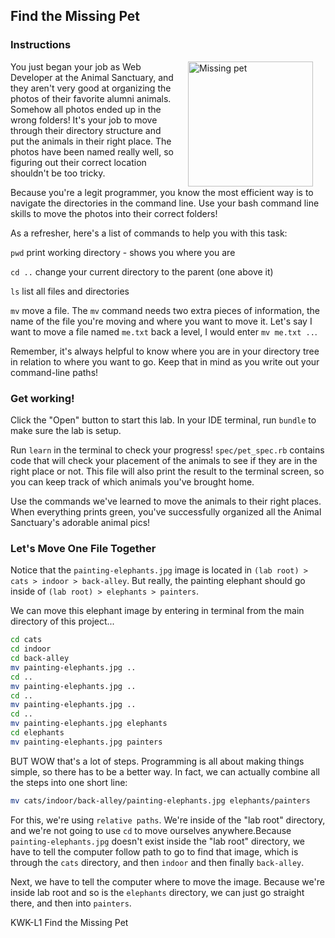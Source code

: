 ## Find the Missing Pet 

### Instructions

<img src="http://www.blogcdn.com/blog.moviefone.com/media/2010/11/misterbisson.jpg" alt="Missing pet" height="200" align="right" hspace="20"> 

You just began your job as Web Developer at the Animal Sanctuary, and they aren't very good at organizing the photos of their favorite alumni animals. Somehow all photos ended up in the wrong folders! It's your job to move through their directory structure and put the animals in their right place. The photos have been named really well, so figuring out their correct location shouldn't be too tricky.

Because you're a legit programmer, you know the most efficient way is to navigate the directories in the command line. Use your bash command line skills to move the photos into their correct folders!

As a refresher, here's a list of commands to help you with this task:

`pwd` print working directory - shows you where you are

`cd ..` change your current directory to the parent (one above it)

`ls` list all files and directories

`mv` move a file. The `mv` command needs two extra pieces of information, the name of the file you're moving and where you want to move it. Let's say I want to move a file named `me.txt` back a level, I would enter `mv me.txt ..`.

Remember, it's always helpful to know where you are in your directory tree in relation to where you want to go. Keep that in mind as you write out your command-line paths!

### Get working!

Click the "Open" button to start this lab. In your IDE terminal, run `bundle` to make sure the lab is setup.

Run `learn` in the terminal to check your progress! `spec/pet_spec.rb` contains code that will check your placement of the animals to see if they are in the right place or not. This file will also print the result to the terminal screen, so you can keep track of which animals you've brought home.

Use the commands we've learned to move the animals to their right places. When everything prints green, you've successfully organized all the Animal Sanctuary's adorable animal pics!
<br>

### Let's Move One File Together

Notice that the `painting-elephants.jpg` image is located in `(lab root) > cats > indoor > back-alley`. But really, the painting elephant should go inside of `(lab root) > elephants > painters`. 

We can move this elephant image by entering in terminal from the main directory of this project...

```bash
cd cats
cd indoor
cd back-alley
mv painting-elephants.jpg ..
cd ..
mv painting-elephants.jpg ..
cd ..
mv painting-elephants.jpg ..
cd ..
mv painting-elephants.jpg elephants
cd elephants
mv painting-elephants.jpg painters
```

BUT WOW that's a lot of steps. Programming is all about making things simple, so there has to be a better way. In fact, we can actually combine all the steps into one short line:

```bash
mv cats/indoor/back-alley/painting-elephants.jpg elephants/painters
```

For this, we're using `relative paths`. We're inside of the "lab root" directory, and we're not going to use `cd` to move ourselves anywhere.Because `painting-elephants.jpg` doesn't exist inside the "lab root" directory, we have to tell the computer follow path to go to find that image, which is through the `cats` directory, and then `indoor` and then finally `back-alley`.

Next, we have to tell the computer where to move the image. Because we're inside lab root and so is the `elephants` directory, we can just go straight there, and then into `painters`.

<p data-visibility='hidden'>KWK-L1 Find the Missing Pet</p>